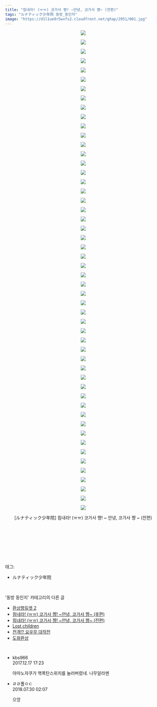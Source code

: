 ```yaml
---
title: "힘내라! (ㅠㅠ) 코가사 쨩! ~안녕, 코가사 쨩~ (전편)"
tags: "ルナティック少年院 동방_동인지"
image: "https://d1l1ue9r5wvfs2.cloudfront.net/ghap/2951/001.jpg"
---
```

<div class="article">
<p style="text-align: center; clear: none; float: none;"><img src="{{ site.imgserver9 }}/ghap/2951/001.jpg"/></p>
<p style="text-align: center; clear: none; float: none;"><img src="{{ site.imgserver9 }}/ghap/2951/002.jpg"/></p>
<p style="text-align: center; clear: none; float: none;"><img src="{{ site.imgserver9 }}/ghap/2951/003.jpg"/></p>
<p style="text-align: center; clear: none; float: none;"><img src="{{ site.imgserver9 }}/ghap/2951/004.jpg"/></p>
<p style="text-align: center; clear: none; float: none;"><img src="{{ site.imgserver9 }}/ghap/2951/005.jpg"/></p>
<p style="text-align: center; clear: none; float: none;"><img src="{{ site.imgserver9 }}/ghap/2951/006.jpg"/></p>
<p style="text-align: center; clear: none; float: none;"><img src="{{ site.imgserver9 }}/ghap/2951/007.jpg"/></p>
<p style="text-align: center; clear: none; float: none;"><img src="{{ site.imgserver9 }}/ghap/2951/008.jpg"/></p>
<p style="text-align: center; clear: none; float: none;"><img src="{{ site.imgserver9 }}/ghap/2951/009.jpg"/></p>
<p style="text-align: center; clear: none; float: none;"><img src="{{ site.imgserver9 }}/ghap/2951/010.jpg"/></p>
<p style="text-align: center; clear: none; float: none;"><img src="{{ site.imgserver9 }}/ghap/2951/011.jpg"/></p>
<p style="text-align: center; clear: none; float: none;"><img src="{{ site.imgserver9 }}/ghap/2951/012.jpg"/></p>
<p style="text-align: center; clear: none; float: none;"><img src="{{ site.imgserver9 }}/ghap/2951/013.jpg"/></p>
<p style="text-align: center; clear: none; float: none;"><img src="{{ site.imgserver9 }}/ghap/2951/014.jpg"/></p>
<p style="text-align: center; clear: none; float: none;"><img src="{{ site.imgserver9 }}/ghap/2951/015.jpg"/></p>
<p style="text-align: center; clear: none; float: none;"><img src="{{ site.imgserver9 }}/ghap/2951/016.jpg"/></p>
<p style="text-align: center; clear: none; float: none;"><img src="{{ site.imgserver9 }}/ghap/2951/017.jpg"/></p>
<p style="text-align: center; clear: none; float: none;"><img src="{{ site.imgserver9 }}/ghap/2951/018.jpg"/></p>
<p style="text-align: center; clear: none; float: none;"><img src="{{ site.imgserver9 }}/ghap/2951/019.jpg"/></p>
<p style="text-align: center; clear: none; float: none;"><img src="{{ site.imgserver9 }}/ghap/2951/020.jpg"/></p>
<p style="text-align: center; clear: none; float: none;"><img src="{{ site.imgserver9 }}/ghap/2951/021.jpg"/></p>
<p style="text-align: center; clear: none; float: none;"><img src="{{ site.imgserver9 }}/ghap/2951/022.jpg"/></p>
<p style="text-align: center; clear: none; float: none;"><img src="{{ site.imgserver9 }}/ghap/2951/023.jpg"/></p>
<p style="text-align: center; clear: none; float: none;"><img src="{{ site.imgserver9 }}/ghap/2951/024.jpg"/></p>
<p style="text-align: center; clear: none; float: none;"><img src="{{ site.imgserver9 }}/ghap/2951/025.jpg"/></p>
<p style="text-align: center; clear: none; float: none;"><img src="{{ site.imgserver9 }}/ghap/2951/026.jpg"/></p>
<p style="text-align: center; clear: none; float: none;"><img src="{{ site.imgserver9 }}/ghap/2951/027.jpg"/></p>
<p style="text-align: center; clear: none; float: none;"><img src="{{ site.imgserver9 }}/ghap/2951/028.jpg"/></p>
<p style="text-align: center; clear: none; float: none;"><img src="{{ site.imgserver9 }}/ghap/2951/029.jpg"/></p>
<p style="text-align: center; clear: none; float: none;"><img src="{{ site.imgserver9 }}/ghap/2951/030.jpg"/></p>
<p style="text-align: center; clear: none; float: none;"><img src="{{ site.imgserver9 }}/ghap/2951/031.jpg"/></p>
<p style="text-align: center; clear: none; float: none;"><img src="{{ site.imgserver9 }}/ghap/2951/032.jpg"/></p>
<p style="text-align: center; clear: none; float: none;"><img src="{{ site.imgserver9 }}/ghap/2951/033.jpg"/></p>
<p style="text-align: center; clear: none; float: none;"><img src="{{ site.imgserver9 }}/ghap/2951/034.jpg"/></p>
<p style="text-align: center; clear: none; float: none;"><img src="{{ site.imgserver9 }}/ghap/2951/035.jpg"/></p>
<p style="text-align: center; clear: none; float: none;"><img src="{{ site.imgserver9 }}/ghap/2951/036.jpg"/></p>
<p style="text-align: center; clear: none; float: none;"><img src="{{ site.imgserver9 }}/ghap/2951/037.jpg"/></p>
<p style="text-align: center; clear: none; float: none;"><img src="{{ site.imgserver9 }}/ghap/2951/038.jpg"/></p>
<p style="text-align: center; clear: none; float: none;"><img src="{{ site.imgserver9 }}/ghap/2951/039.jpg"/></p>
<p style="text-align: center; clear: none; float: none;"><img src="{{ site.imgserver9 }}/ghap/2951/040.jpg"/></p>
<p style="text-align: center; clear: none; float: none;"><img src="{{ site.imgserver9 }}/ghap/2951/041.jpg"/></p>
<p style="text-align: center; clear: none; float: none;"><img src="{{ site.imgserver9 }}/ghap/2951/042.jpg"/></p>
<p style="text-align: center; clear: none; float: none;"><img src="{{ site.imgserver9 }}/ghap/2951/043.jpg"/></p>
<p style="text-align: center; clear: none; float: none;"><img src="{{ site.imgserver9 }}/ghap/2951/044.jpg"/></p>
<p style="text-align: center; clear: none; float: none;"><img src="{{ site.imgserver9 }}/ghap/2951/045.jpg"/></p>
<p style="text-align: center; clear: none; float: none;"><img src="{{ site.imgserver9 }}/ghap/2951/046.jpg"/></p>
<p style="text-align: center; clear: none; float: none;"><img src="{{ site.imgserver9 }}/ghap/2951/047.jpg"/></p>
<p style="text-align: center; clear: none; float: none;"><img src="{{ site.imgserver9 }}/ghap/2951/048.jpg"/></p>
<p style="text-align: center; clear: none; float: none;"><img src="{{ site.imgserver9 }}/ghap/2951/049.jpg"/></p>
<p style="text-align: center; clear: none; float: none;"><img src="{{ site.imgserver9 }}/ghap/2951/050.jpg"/></p>
<p style="text-align: center; clear: none; float: none;"><img src="{{ site.imgserver9 }}/ghap/2951/051.jpg"/></p>
<p style="text-align: center; clear: none; float: none;"><img src="{{ site.imgserver9 }}/ghap/2951/052.jpg"/></p>
<p style="text-align: center; clear: none; float: none;">[ルナティック少年院] 힘내라! (ㅠㅠ) 코가사 쨩! ~ 안녕, 코가사 쨩 ~ (전편)</p>
<p style="text-align: center; clear: none; float: none;"><br/></p>
<p style="text-align: center; clear: none; float: none;"><br/></p>
<p><br/></p>
</div><br/>
<div class="tagTrail">
<p>태그: </p>
<ul>
<li>ルナティック少年院</li>
</ul>
</div><br/>
<div class="another">
<p>'동방 동인지' 카테고리의 다른 글</p>
<ul>
<li><a href="/ghap_2954">환상향듀엣 2</a></li>
<li><a href="/ghap_2952">힘내라! (ㅠㅠ) 코가사 쨩! ~안녕, 코가사 쨩~ (후편)</a></li>
<li><a href="/ghap_2951">힘내라! (ㅠㅠ) 코가사 쨩! ~안녕, 코가사 쨩~ (전편)</a></li>
<li><a href="/ghap_2947">Lost children</a></li>
<li><a href="/ghap_2945">전격!? 요우무 대작전</a></li>
<li><a href="/ghap_2944">도화환상</a></li>
</ul>
</div><br/>
<div class="cb_module cb_fluid">
<div class="cb_wrt cb_profile">
<div class="comment">
<ul>
<li class="cb_thumb_off" id="comment15154012">
<div class="cb_comment_area">
<div class="cb_info_area">
<div class="cb_section">
<span class="cb_nick_name">kbs966</span>
</div>
<div class="cb_section">
<span class="cb_date">2017.12.17 17:23 </span>
</div>
</div>
<div class="cb_dsc_comment">
<p class="cb_dsc">
											야마노자쿠가 핵폭탄스위치를 눌러버렸네. 나무알라멘
										</p>
</div>
</div></li>
<li class="cb_thumb_off" id="comment15296624">
<div class="cb_comment_area">
<div class="cb_info_area">
<div class="cb_section">
<span class="cb_nick_name">ㄹㄹ폴ㅇㄷ</span>
</div>
<div class="cb_section">
<span class="cb_date">2018.07.30 02:07 </span>
</div>
</div>
<div class="cb_dsc_comment">
<p class="cb_dsc">
											으앙
										</p>
</div>
</div></li>
</ul>
</div>
</div><!-- commentList close -->
</div><br/>
